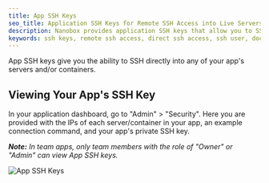 ```yaml
---
title: App SSH Keys
seo_title: Application SSH Keys for Remote SSH Access into Live Servers
description: Nanobox provides application SSH keys that allow you to SSH into any of your app's servers and/or containers.
keywords: ssh keys, remote ssh access, direct ssh access, ssh user, docker remote access, secure remote connection, docker ssh access, docker remote console, docker ssh tunnel
---
```


App SSH keys give you the ability to SSH directly into any of your app's servers and/or containers.

## Viewing Your App's SSH Key
In your application dashboard, go to "Admin" > "Security". Here you are provided with the IPs of each server/container in your app, an example connection command, and your app's private SSH key.

_**Note:** In team apps, only team members with the role of "Owner" or "Admin" can view App SSH keys._

![App SSH Keys](/assets/images/app-ssh-keys.png)
